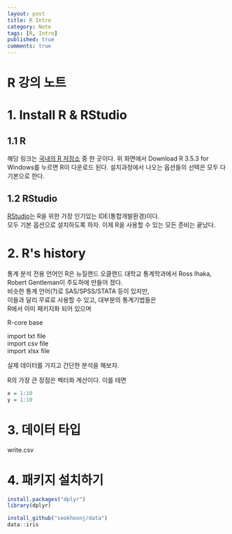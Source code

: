```yaml
---
layout: post
title: R Intro 
category: Note
tags: [R, Intro]
published: true
comments: true
---
```


R 강의 노트
===

# 1. Install R & RStudio

## 1.1 R
해당 링크는 [국내의 R 저장소][1] 중 한 곳이다.
위 화면에서 Download R 3.5.3 for Windows를 누르면
R이 다운로드 된다. 설치과정에서 나오는 옵션들의 선택은
모두 다 기본으로 한다.  

## 1.2 RStudio
[RStudio][2]는 R을 위한 가장 인기있는 IDE(통합개발환경)이다.  
모두 기본 옵션으로 설치하도록 하자.
이제 R을 사용할 수 있는 모든 준비는 끝났다.  


# 2. R's history 
통계 분석 전용 언어인 R은 뉴질랜드 오클랜드 대학교 통계학과에서 
Ross Ihaka, Robert Gentleman이 주도하에 만들어 졌다.  
비슷한 통계 언어(?)로 SAS/SPSS/STATA 등이 있지만,  
이들과 달리 무료로 사용할 수 있고, 대부분의 통계기법들은  
R에서 이미 패키지화 되어 있으며 

R-core
base

import txt file  
import csv file  
import xlsx file  

실제 데이터를 가지고 간단한 분석을 해보자.

R의 가장 큰 장점은 벡터화 계산이다. 이를 테면

``` r
x = 1:10 
y = 1:10
```
# 3. 데이터 타입
write.csv

# 4. 패키지 설치하기

``` r
install.packages("dplyr")
library(dplyr)

install_github("seokhoonj/data")
data::iris
```
[1]: http://cran.seoul.go.kr/bin/windows/base/
[2]: https://www.rstudio.com/products/rstudio/download/#download
